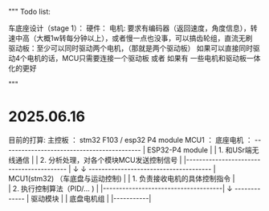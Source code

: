 
"""
 Todo list:

   车底座设计（stage 1）：
     硬件：
       电机: 要求有编码器（返回速度，角度信息），转速中高（大概1w转每分钟以上），或者慢一点也没事，可以搞齿轮组，直流无刷
       驱动板：至少可以同时驱动两个电机，（那就是两个驱动板） 如果可以直接同时驱动4个电机的话，MCU只需要连接一个驱动板
       或者 如果有 一些电机和驱动板一体化的更好
 
 """

 # 2025.06.16
 目前的打算:
  主控板   ： stm32 F103 / esp32 P4 module
  MCU1    ： 
  底座电机 ：
             -------------------------------------------
             |         ESP32-P4 module                  |
             |   1.   和USr端无线通信                    |
             |   2.   分析处理，对各个模块MCU发送控制信号  |
             |----------------------------------------- |
                            ↓
                            ↓
               --------------------------------------
               |       MCU1(stm32) （车底盘与运动控制) |
               |    1. 负责接收电机的具体控制指令      |       
               |    2. 执行控制算法（PID/... )        |
               |-------------------------------------|
                                 ↓
                            -------------
                            | 驱动模块   |
                            | 底盘电机组 |
                            |-----------|

